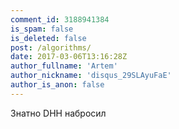 ```yaml
---
comment_id: 3188941384
is_spam: false
is_deleted: false
post: /algorithms/
date: 2017-03-06T13:16:28Z
author_fullname: 'Artem'
author_nickname: 'disqus_29SLAyuFaE'
author_is_anon: false
---
```


<p>Знатно DHH набросил</p>
